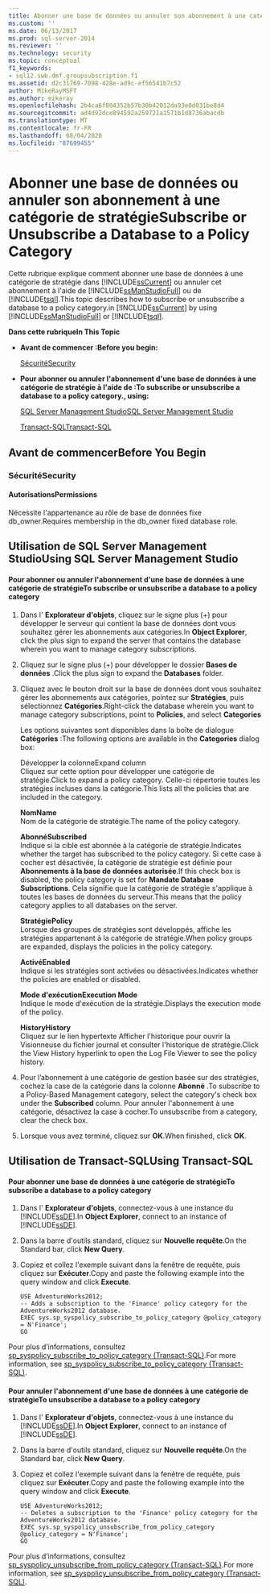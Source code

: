 ```yaml
---
title: Abonner une base de données ou annuler son abonnement à une catégorie de stratégie | Microsoft Docs
ms.custom: ''
ms.date: 06/13/2017
ms.prod: sql-server-2014
ms.reviewer: ''
ms.technology: security
ms.topic: conceptual
f1_keywords:
- sql12.swb.dmf.groupsubscription.f1
ms.assetid: d2c31769-7098-428e-ad9c-ef56541b7c52
author: MikeRayMSFT
ms.author: mikeray
ms.openlocfilehash: 2b4ca6f804352b57b30b42012da93e0d031be8d4
ms.sourcegitcommit: ad4d92dce894592a259721a1571b1d8736abacdb
ms.translationtype: MT
ms.contentlocale: fr-FR
ms.lasthandoff: 08/04/2020
ms.locfileid: "87699455"
---
```

# <a name="subscribe-or-unsubscribe-a-database--to-a-policy-category"></a><span data-ttu-id="8c8ce-102">Abonner une base de données ou annuler son abonnement à une catégorie de stratégie</span><span class="sxs-lookup"><span data-stu-id="8c8ce-102">Subscribe or Unsubscribe a Database  to a Policy Category</span></span>
  <span data-ttu-id="8c8ce-103">Cette rubrique explique comment abonner une base de données à une catégorie de stratégie dans [!INCLUDE[ssCurrent](../../includes/sscurrent-md.md)] ou annuler cet abonnement à l'aide de [!INCLUDE[ssManStudioFull](../../includes/ssmanstudiofull-md.md)] ou de [!INCLUDE[tsql](../../includes/tsql-md.md)].</span><span class="sxs-lookup"><span data-stu-id="8c8ce-103">This topic describes how to subscribe or unsubscribe a database to a policy category.in [!INCLUDE[ssCurrent](../../includes/sscurrent-md.md)] by using [!INCLUDE[ssManStudioFull](../../includes/ssmanstudiofull-md.md)] or [!INCLUDE[tsql](../../includes/tsql-md.md)].</span></span>  
  
 <span data-ttu-id="8c8ce-104">**Dans cette rubrique**</span><span class="sxs-lookup"><span data-stu-id="8c8ce-104">**In This Topic**</span></span>  
  
-   <span data-ttu-id="8c8ce-105">**Avant de commencer :**</span><span class="sxs-lookup"><span data-stu-id="8c8ce-105">**Before you begin:**</span></span>  
  
     [<span data-ttu-id="8c8ce-106">Sécurité</span><span class="sxs-lookup"><span data-stu-id="8c8ce-106">Security</span></span>](#Security)  
  
-   <span data-ttu-id="8c8ce-107">**Pour abonner ou annuler l'abonnement d'une base de données à une catégorie de stratégie à l'aide de :**</span><span class="sxs-lookup"><span data-stu-id="8c8ce-107">**To subscribe or unsubscribe a database to a policy category., using:**</span></span>  
  
     [<span data-ttu-id="8c8ce-108">SQL Server Management Studio</span><span class="sxs-lookup"><span data-stu-id="8c8ce-108">SQL Server Management Studio</span></span>](#SSMSProcedure)  
  
     [<span data-ttu-id="8c8ce-109">Transact-SQL</span><span class="sxs-lookup"><span data-stu-id="8c8ce-109">Transact-SQL</span></span>](#TsqlProcedure)  
  
##  <a name="before-you-begin"></a><a name="BeforeYouBegin"></a> <span data-ttu-id="8c8ce-110">Avant de commencer</span><span class="sxs-lookup"><span data-stu-id="8c8ce-110">Before You Begin</span></span>  
  
###  <a name="security"></a><a name="Security"></a> <span data-ttu-id="8c8ce-111">Sécurité</span><span class="sxs-lookup"><span data-stu-id="8c8ce-111">Security</span></span>  
  
####  <a name="permissions"></a><a name="Permissions"></a> <span data-ttu-id="8c8ce-112">Autorisations</span><span class="sxs-lookup"><span data-stu-id="8c8ce-112">Permissions</span></span>  
 <span data-ttu-id="8c8ce-113">Nécessite l'appartenance au rôle de base de données fixe db_owner.</span><span class="sxs-lookup"><span data-stu-id="8c8ce-113">Requires membership in the db_owner fixed database role.</span></span>  
  
##  <a name="using-sql-server-management-studio"></a><a name="SSMSProcedure"></a> <span data-ttu-id="8c8ce-114">Utilisation de SQL Server Management Studio</span><span class="sxs-lookup"><span data-stu-id="8c8ce-114">Using SQL Server Management Studio</span></span>  
  
#### <a name="to-subscribe-or-unsubscribe-a-database-to-a-policy-category"></a><span data-ttu-id="8c8ce-115">Pour abonner ou annuler l'abonnement d'une base de données à une catégorie de stratégie</span><span class="sxs-lookup"><span data-stu-id="8c8ce-115">To subscribe or unsubscribe a database to a policy category</span></span>  
  
1.  <span data-ttu-id="8c8ce-116">Dans l' **Explorateur d'objets**, cliquez sur le signe plus (+) pour développer le serveur qui contient la base de données dont vous souhaitez gérer les abonnements aux catégories.</span><span class="sxs-lookup"><span data-stu-id="8c8ce-116">In **Object Explorer**, click the plus sign to expand the server that contains the database wherein you want to manage category subscriptions.</span></span>  
  
2.  <span data-ttu-id="8c8ce-117">Cliquez sur le signe plus (+) pour développer le dossier **Bases de données** .</span><span class="sxs-lookup"><span data-stu-id="8c8ce-117">Click the plus sign to expand the **Databases** folder.</span></span>  
  
3.  <span data-ttu-id="8c8ce-118">Cliquez avec le bouton droit sur la base de données dont vous souhaitez gérer les abonnements aux catégories, pointez sur **Stratégies**, puis sélectionnez **Catégories**.</span><span class="sxs-lookup"><span data-stu-id="8c8ce-118">Right-click the database wherein you want to manage category subscriptions, point to **Policies**, and select **Categories**</span></span>  
  
     <span data-ttu-id="8c8ce-119">Les options suivantes sont disponibles dans la boîte de dialogue **Catégories** :</span><span class="sxs-lookup"><span data-stu-id="8c8ce-119">The following options are available in the **Categories** dialog box:</span></span>  
  
     <span data-ttu-id="8c8ce-120">Développer la colonne</span><span class="sxs-lookup"><span data-stu-id="8c8ce-120">Expand column</span></span>  
     <span data-ttu-id="8c8ce-121">Cliquez sur cette option pour développer une catégorie de stratégie.</span><span class="sxs-lookup"><span data-stu-id="8c8ce-121">Click to expand a policy category.</span></span> <span data-ttu-id="8c8ce-122">Celle-ci répertorie toutes les stratégies incluses dans la catégorie.</span><span class="sxs-lookup"><span data-stu-id="8c8ce-122">This lists all the policies that are included in the category.</span></span>  
  
     <span data-ttu-id="8c8ce-123">**Nom**</span><span class="sxs-lookup"><span data-stu-id="8c8ce-123">**Name**</span></span>  
     <span data-ttu-id="8c8ce-124">Nom de la catégorie de stratégie.</span><span class="sxs-lookup"><span data-stu-id="8c8ce-124">The name of the policy category.</span></span>  
  
     <span data-ttu-id="8c8ce-125">**Abonné**</span><span class="sxs-lookup"><span data-stu-id="8c8ce-125">**Subscribed**</span></span>  
     <span data-ttu-id="8c8ce-126">Indique si la cible est abonnée à la catégorie de stratégie.</span><span class="sxs-lookup"><span data-stu-id="8c8ce-126">Indicates whether the target has subscribed to the policy category.</span></span> <span data-ttu-id="8c8ce-127">Si cette case à cocher est désactivée, la catégorie de stratégie est définie pour **Abonnements à la base de données autorisée**.</span><span class="sxs-lookup"><span data-stu-id="8c8ce-127">If this check box is disabled, the policy category is set for **Mandate Database Subscriptions**.</span></span> <span data-ttu-id="8c8ce-128">Cela signifie que la catégorie de stratégie s'applique à toutes les bases de données du serveur.</span><span class="sxs-lookup"><span data-stu-id="8c8ce-128">This means that the policy category applies to all databases on the server.</span></span>  
  
     <span data-ttu-id="8c8ce-129">**Stratégie**</span><span class="sxs-lookup"><span data-stu-id="8c8ce-129">**Policy**</span></span>  
     <span data-ttu-id="8c8ce-130">Lorsque des groupes de stratégies sont développés, affiche les stratégies appartenant à la catégorie de stratégie.</span><span class="sxs-lookup"><span data-stu-id="8c8ce-130">When policy groups are expanded, displays the policies in the policy category.</span></span>  
  
     <span data-ttu-id="8c8ce-131">**Activé**</span><span class="sxs-lookup"><span data-stu-id="8c8ce-131">**Enabled**</span></span>  
     <span data-ttu-id="8c8ce-132">Indique si les stratégies sont activées ou désactivées.</span><span class="sxs-lookup"><span data-stu-id="8c8ce-132">Indicates whether the policies are enabled or disabled.</span></span>  
  
     <span data-ttu-id="8c8ce-133">**Mode d'exécution**</span><span class="sxs-lookup"><span data-stu-id="8c8ce-133">**Execution Mode**</span></span>  
     <span data-ttu-id="8c8ce-134">Indique le mode d'exécution de la stratégie.</span><span class="sxs-lookup"><span data-stu-id="8c8ce-134">Displays the execution mode of the policy.</span></span>  
  
     <span data-ttu-id="8c8ce-135">**History**</span><span class="sxs-lookup"><span data-stu-id="8c8ce-135">**History**</span></span>  
     <span data-ttu-id="8c8ce-136">Cliquez sur le lien hypertexte Afficher l'historique pour ouvrir la Visionneuse du fichier journal et consulter l'historique de stratégie.</span><span class="sxs-lookup"><span data-stu-id="8c8ce-136">Click the View History hyperlink to open the Log File Viewer to see the policy history.</span></span>  
  
4.  <span data-ttu-id="8c8ce-137">Pour l’abonnement à une catégorie de gestion basée sur des stratégies, cochez la case de la catégorie dans la colonne **Abonné** .</span><span class="sxs-lookup"><span data-stu-id="8c8ce-137">To subscribe to a Policy-Based Management category, select the category's check box under the **Subscribed** column.</span></span> <span data-ttu-id="8c8ce-138">Pour annuler l'abonnement à une catégorie, désactivez la case à cocher.</span><span class="sxs-lookup"><span data-stu-id="8c8ce-138">To unsubscribe from a category, clear the check box.</span></span>  
  
5.  <span data-ttu-id="8c8ce-139">Lorsque vous avez terminé, cliquez sur **OK**.</span><span class="sxs-lookup"><span data-stu-id="8c8ce-139">When finished, click **OK**.</span></span>  
  
##  <a name="using-transact-sql"></a><a name="TsqlProcedure"></a> <span data-ttu-id="8c8ce-140">Utilisation de Transact-SQL</span><span class="sxs-lookup"><span data-stu-id="8c8ce-140">Using Transact-SQL</span></span>  
  
#### <a name="to-subscribe-a-database-to-a-policy-category"></a><span data-ttu-id="8c8ce-141">Pour abonner une base de données à une catégorie de stratégie</span><span class="sxs-lookup"><span data-stu-id="8c8ce-141">To subscribe a database to a policy category</span></span>  
  
1.  <span data-ttu-id="8c8ce-142">Dans l' **Explorateur d'objets**, connectez-vous à une instance du [!INCLUDE[ssDE](../../includes/ssde-md.md)].</span><span class="sxs-lookup"><span data-stu-id="8c8ce-142">In **Object Explorer**, connect to an instance of [!INCLUDE[ssDE](../../includes/ssde-md.md)].</span></span>  
  
2.  <span data-ttu-id="8c8ce-143">Dans la barre d'outils standard, cliquez sur **Nouvelle requête**.</span><span class="sxs-lookup"><span data-stu-id="8c8ce-143">On the Standard bar, click **New Query**.</span></span>  
  
3.  <span data-ttu-id="8c8ce-144">Copiez et collez l'exemple suivant dans la fenêtre de requête, puis cliquez sur **Exécuter**.</span><span class="sxs-lookup"><span data-stu-id="8c8ce-144">Copy and paste the following example into the query window and click **Execute**.</span></span>  
  
    ```  
    USE AdventureWorks2012;  
    -- Adds a subscription to the 'Finance' policy category for the AdventureWorks2012 database.  
    EXEC sys.sp_syspolicy_subscribe_to_policy_category @policy_category = N'Finance';  
    GO  
    ```  
  
 <span data-ttu-id="8c8ce-145">Pour plus d’informations, consultez [sp_syspolicy_subscribe_to_policy_category &#40;Transact-SQL&#41;](/sql/relational-databases/system-stored-procedures/sp-syspolicy-subscribe-to-policy-category-transact-sql).</span><span class="sxs-lookup"><span data-stu-id="8c8ce-145">For more information, see [sp_syspolicy_subscribe_to_policy_category &#40;Transact-SQL&#41;](/sql/relational-databases/system-stored-procedures/sp-syspolicy-subscribe-to-policy-category-transact-sql).</span></span>  
  
#### <a name="to-unsubscribe-a-database-to-a-policy-category"></a><span data-ttu-id="8c8ce-146">Pour annuler l'abonnement d'une base de données à une catégorie de stratégie</span><span class="sxs-lookup"><span data-stu-id="8c8ce-146">To unsubscribe a database to a policy category</span></span>  
  
1.  <span data-ttu-id="8c8ce-147">Dans l' **Explorateur d'objets**, connectez-vous à une instance du [!INCLUDE[ssDE](../../includes/ssde-md.md)].</span><span class="sxs-lookup"><span data-stu-id="8c8ce-147">In **Object Explorer**, connect to an instance of [!INCLUDE[ssDE](../../includes/ssde-md.md)].</span></span>  
  
2.  <span data-ttu-id="8c8ce-148">Dans la barre d'outils standard, cliquez sur **Nouvelle requête**.</span><span class="sxs-lookup"><span data-stu-id="8c8ce-148">On the Standard bar, click **New Query**.</span></span>  
  
3.  <span data-ttu-id="8c8ce-149">Copiez et collez l'exemple suivant dans la fenêtre de requête, puis cliquez sur **Exécuter**.</span><span class="sxs-lookup"><span data-stu-id="8c8ce-149">Copy and paste the following example into the query window and click **Execute**.</span></span>  
  
    ```  
    USE AdventureWorks2012;  
    -- Deletes a subscription to the 'Finance' policy category for the AdventureWorks2012 database.  
    EXEC sys.sp_syspolicy_unsubscribe_from_policy_category @policy_category = N'Finance';  
    GO  
    ```  
  
 <span data-ttu-id="8c8ce-150">Pour plus d’informations, consultez [sp_syspolicy_unsubscribe_from_policy_category &#40;Transact-SQL&#41;](/sql/relational-databases/system-stored-procedures/sp-syspolicy-unsubscribe-from-policy-category-transact-sql).</span><span class="sxs-lookup"><span data-stu-id="8c8ce-150">For more information, see [sp_syspolicy_unsubscribe_from_policy_category &#40;Transact-SQL&#41;](/sql/relational-databases/system-stored-procedures/sp-syspolicy-unsubscribe-from-policy-category-transact-sql).</span></span>  
  
  
